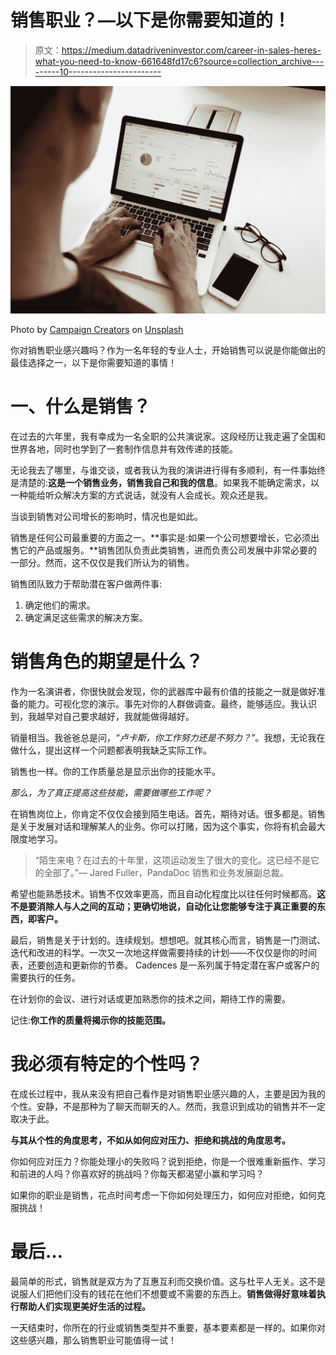 # 销售职业？—以下是你需要知道的！

> 原文：<https://medium.datadriveninvestor.com/career-in-sales-heres-what-you-need-to-know-661648fd17c6?source=collection_archive---------10----------------------->

![](img/b33f75b56d55e637daf5f0e0ce2e5b4e.png)

Photo by [Campaign Creators](https://unsplash.com/@campaign_creators?utm_source=medium&utm_medium=referral) on [Unsplash](https://unsplash.com?utm_source=medium&utm_medium=referral)

你对销售职业感兴趣吗？作为一名年轻的专业人士，开始销售可以说是你能做出的最佳选择之一，以下是你需要知道的事情！

# 一、什么是销售？

在过去的六年里，我有幸成为一名全职的公共演说家。这段经历让我走遍了全国和世界各地，同时也学到了一套制作信息并有效传递的技能。

无论我去了哪里，与谁交谈，或者我认为我的演讲进行得有多顺利，有一件事始终是清楚的:**这是一个销售业务，销售我自己和我的信息**。如果我不能确定需求，以一种能给听众解决方案的方式说话，就没有人会成长。观众还是我。

当谈到销售对公司增长的影响时，情况也是如此。

销售是任何公司最重要的方面之一。**事实是:如果一个公司想要增长，它必须出售它的产品或服务。**销售团队负责此类销售，进而负责公司发展中非常必要的一部分。然而，这不仅仅是我们所认为的销售。

销售团队致力于帮助潜在客户做两件事:

1.  确定他们的需求。
2.  确定满足这些需求的解决方案。

# 销售角色的期望是什么？

作为一名演讲者，你很快就会发现，你的武器库中最有价值的技能之一就是做好准备的能力。可视化您的演示。事先对你的人群做调查。最终，能够适应。我认识到，我越早对自己要求越好，我就能做得越好。

销量相当。我爸爸总是问，*“卢卡斯，你工作努力还是不努力？”*。我想，无论我在做什么，提出这样一个问题都表明我缺乏实际工作。

销售也一样。你的工作质量总是显示出你的技能水平。

*那么，为了真正提高这些技能，需要做哪些工作呢？*

在销售岗位上，你肯定不仅仅会接到陌生电话。首先，期待对话。很多都是。销售是关于发展对话和理解某人的业务。你可以打赌，因为这个事实，你将有机会最大限度地学习。

> “陌生来电？在过去的十年里，这项运动发生了很大的变化。这已经不是它的全部了。”— Jared Fuller，PandaDoc 销售和业务发展副总裁。

希望也能熟悉技术。销售不仅效率更高，而且自动化程度比以往任何时候都高。**这不是要消除人与人之间的互动；更确切地说，自动化让您能够专注于真正重要的东西，即客户。**

最后，销售是关于计划的。连续规划。想想吧。就其核心而言，销售是一门测试、迭代和改进的科学。一次又一次地这样做需要持续的计划——不仅仅是你的时间表，还要创造和更新你的节奏。 Cadences 是一系列属于特定潜在客户或客户的需要执行的任务。

在计划你的会议、进行对话或更加熟悉你的技术之间，期待工作的需要。

记住:**你工作的质量将揭示你的技能范围。**

# 我必须有特定的个性吗？

在成长过程中，我从来没有把自己看作是对销售职业感兴趣的人，主要是因为我的个性。安静，不是那种为了聊天而聊天的人。然而，我意识到成功的销售并不一定取决于此。

**与其从个性的角度思考，不如从如何应对压力、拒绝和挑战的角度思考。**

你如何应对压力？你能处理小的失败吗？说到拒绝，你是一个很难重新振作、学习和前进的人吗？你喜欢好的挑战吗？你每天都渴望小赢和学习吗？

如果你的职业是销售，花点时间考虑一下你如何处理压力，如何应对拒绝，如何克服挑战！

# 最后…

最简单的形式，销售就是双方为了互惠互利而交换价值。这与杜平人无关。这不是说服人们把他们没有的钱花在他们不想要或不需要的东西上。**销售做得好意味着执行帮助人们实现更美好生活的过程。**

一天结束时，你所在的行业或销售类型并不重要，基本要素都是一样的。如果你对这些感兴趣，那么销售职业可能值得一试！